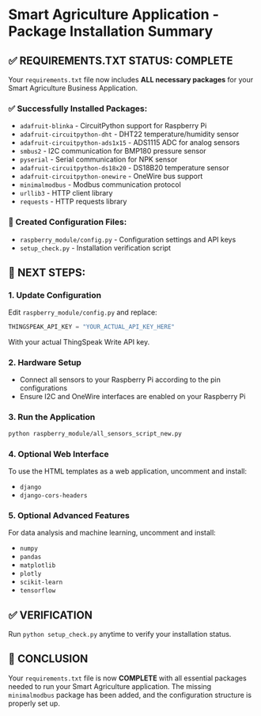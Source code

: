 # Smart Agriculture Application - Package Installation Summary

## ✅ REQUIREMENTS.TXT STATUS: COMPLETE

Your `requirements.txt` file now includes **ALL necessary packages** for your Smart Agriculture Business Application.

### ✅ Successfully Installed Packages:
- `adafruit-blinka` - CircuitPython support for Raspberry Pi
- `adafruit-circuitpython-dht` - DHT22 temperature/humidity sensor
- `adafruit-circuitpython-ads1x15` - ADS1115 ADC for analog sensors
- `smbus2` - I2C communication for BMP180 pressure sensor
- `pyserial` - Serial communication for NPK sensor
- `adafruit-circuitpython-ds18x20` - DS18B20 temperature sensor
- `adafruit-circuitpython-onewire` - OneWire bus support
- `minimalmodbus` - Modbus communication protocol
- `urllib3` - HTTP client library
- `requests` - HTTP requests library

### 📁 Created Configuration Files:
- `raspberry_module/config.py` - Configuration settings and API keys
- `setup_check.py` - Installation verification script

## 🚀 NEXT STEPS:

### 1. Update Configuration
Edit `raspberry_module/config.py` and replace:
```python
THINGSPEAK_API_KEY = "YOUR_ACTUAL_API_KEY_HERE"
```
With your actual ThingSpeak Write API key.

### 2. Hardware Setup
- Connect all sensors to your Raspberry Pi according to the pin configurations
- Ensure I2C and OneWire interfaces are enabled on your Raspberry Pi

### 3. Run the Application
```bash
python raspberry_module/all_sensors_script_new.py
```

### 4. Optional Web Interface
To use the HTML templates as a web application, uncomment and install:
- `django`
- `django-cors-headers`

### 5. Optional Advanced Features
For data analysis and machine learning, uncomment and install:
- `numpy`
- `pandas` 
- `matplotlib`
- `plotly`
- `scikit-learn`
- `tensorflow`

## ✅ VERIFICATION
Run `python setup_check.py` anytime to verify your installation status.

## 🎯 CONCLUSION
Your `requirements.txt` file is now **COMPLETE** with all essential packages needed to run your Smart Agriculture application. The missing `minimalmodbus` package has been added, and the configuration structure is properly set up.
